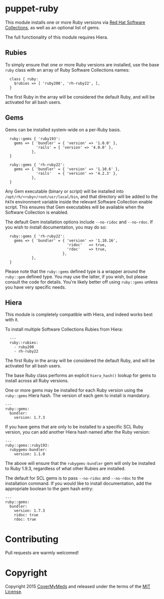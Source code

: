 # puppet-ruby
This module installs one or more Ruby versions via [Red Hat Software Collections](https://access.redhat.com/documentation/en-US/Red_Hat_Software_Collections/), as well as an optional list of gems.

The full functionality of this module requires Hiera.

## Rubies
To simply ensure that one or more Ruby versions are installed, use the base `ruby` class with an array of Ruby Software Collections names:

```
  class { ruby: 
    $rubies => [ 'ruby200', 'rh-ruby22', ],
  }
```

The first Ruby in the array will be considered the default Ruby, and will be activated for all bash users.

## Gems
Gems can be installed system-wide on a per-Ruby basis.

```
  ruby::gems { 'ruby193':
    gems => { 'bundler' = { 'version' => '1.0.0' },
              'rails' = { 'version' => '4.0.0' },
            },
  }

  ruby::gems { 'rh-ruby22':
    gems => { 'bundler' = { 'version' => '1.10.6' },
              'rails'   = { 'version' => '4.2.3' },
            },
  }
```

Any Gem executable (binary or script) will be installed into `/opt/rh/<ruby>/root/usr/local/bin`, and that directory will be added to the `PATH` environment variable inside the relevant Software Collection enable script.  This ensures that Gem executables will be available when the Software Collection is enabled. 

The default Gem installation options include `--no-ridoc` and `--no-rdoc`. If you wish to install documentation, you may do so:
```
  ruby::gems { 'rh-ruby22':
    gems => { 'bundler' = { 'version' => '1.10.16',
                            'ridoc'   => true,
                            'rdoc'    => true,
                          },
            },
  }
```

Please note that the `ruby::gems` defined type is a wrapper around the `ruby::gem` defined type. You may use the latter, if you wish, but please consult the code for details.  You're likely better off using `ruby::gems` unless you have very specific needs.

## Hiera
This module is completely compatible with Hiera, and indeed works best with it.

To install multiple Software Collections Rubies from Hiera:
```
  ---
  ruby::rubies:
    - ruby200
    - rh-ruby22
```

The first Ruby in the array will be considered the default Ruby, and will be activated for all bash users.

The base Ruby class performs an explicit `hiera_hash()` lookup for gems to install across all Ruby versions.

One or more gems may be installed for each Ruby version using the `ruby::gems` Hiera hash. The version of each gem to install is mandatory.

    ---
    ruby::gems:
      bundler:
        version: 1.7.3

If you have gems that are only to be installed to a specific SCL Ruby version, you can add another Hiera hash named after the Ruby version:

    ---
    ruby::gems::ruby193:
      rubygems-bundler:
        version: 1.1.0

The above will ensure that the `rubygems-bundler` gem will only be installed to Ruby 1.9.3, regardless of what other Rubies are installed.

The default for SCL gems is to pass `--no-ridoc` and `--no-rdoc` to the installation command.  If you would like to install documentation, add the appropriate boolean to the gem hash entry:

    ---
    ruby::gems:
      bundler:
        version: 1.7.3
        ridoc: true
        rdoc: true

# Contributing
Pull requests are warmly welcomed!

# Copyright

Copyright 2015 [CoverMyMeds](https://www.covermymeds.com/) and released under the terms of the [MIT License](http://opensource.org/licenses/MIT).
